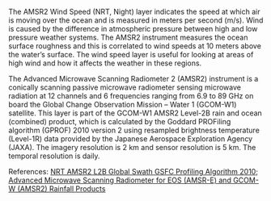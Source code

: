 The AMSR2 Wind Speed (NRT, Night) layer indicates the speed at which air is moving over the ocean and is measured in meters per second (m/s). Wind is caused by the difference in atmospheric pressure between high and low pressure weather systems. The AMSR2 instrument measures the ocean surface roughness and this is correlated to wind speeds at 10 meters above the water’s surface. The wind speed layer is useful for looking at areas of high wind and how it affects the weather in these regions.

The Advanced Microwave Scanning Radiometer 2 (AMSR2) instrument is a conically scanning passive microwave radiometer sensing microwave radiation at 12 channels and 6 frequencies ranging from 6.9 to 89 GHz on board the Global Change Observation Mission – Water 1 (GCOM-W1) satellite. This layer is part of the GCOM-W1 AMSR2 Level-2B rain and ocean (combined) product, which is calculated by the Goddard PROFiling algorithm (GPROF) 2010 version 2 using resampled brightness temperature (Level-1R) data provided by the Japanese Aerospace Exploration Agency (JAXA). The imagery resolution is 2 km and sensor resolution is 5 km. The temporal resolution is daily.

References: [NRT AMSR2 L2B Global Swath GSFC Profiling Algorithm 2010](https://ghrc.nsstc.nasa.gov/hydro/details/A2_RainOcn_NRT);
[Advanced Microwave Scanning Radiometer for EOS (AMSR-E) and GCOM-W (AMSR2) Rainfall Products](http://rain.atmos.colostate.edu/RAINMAP10v2/amsr_description.html)
